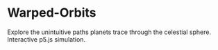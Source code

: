 # Warped-Orbits
 Explore the unintuitive paths planets trace through the celestial sphere. Interactive p5.js simulation.
